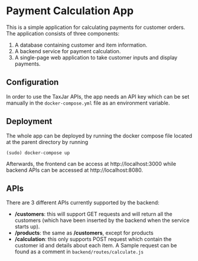 # Payment Calculation App
This is a simple application for calculating payments for customer orders. 
The application consists of three components: 
1. A database containing customer and item information. 
2. A backend service for payment calculation. 
3. A single-page web application to take customer inputs and display payments.

## Configuration
In order to use the TaxJar APIs, the app needs an API key which can be set manually in the `docker-compose.yml` file as an environment variable.

## Deployment
The whole app can be deployed by running the docker compose file located at the parent directory by running

`(sudo) docker-compose up`

Afterwards, the frontend can be access at http://localhost:3000 while backend APIs can be accessed at http://localhost:8080.

## APIs
There are 3 different APIs currently supported by the backend:
- **/customers**: this will support GET requests and will return all the customers (which have been inserted by the backend when the service starts up).
- **/products**: the same as **/customers**, except for products
- **/calculation**: this only supports POST request which contain the customer id and details about each item. A Sample request can be found as a comment in `backend/routes/calculate.js`
